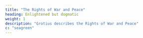 ```yaml
---
title: "The Rights of War and Peace"
heading: Enlightened but dogmatic
weight: 1
description: "Grotius describes the Rights of War and Peace"
c: "seagreen"
---
```


